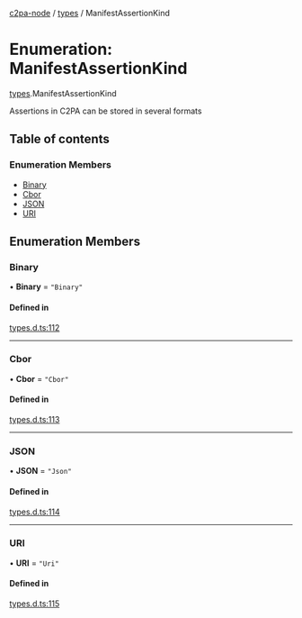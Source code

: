 [c2pa-node](../README.md) / [types](../modules/types.md) / ManifestAssertionKind

# Enumeration: ManifestAssertionKind

[types](../modules/types.md).ManifestAssertionKind

Assertions in C2PA can be stored in several formats

## Table of contents

### Enumeration Members

- [Binary](types.ManifestAssertionKind.md#binary)
- [Cbor](types.ManifestAssertionKind.md#cbor)
- [JSON](types.ManifestAssertionKind.md#json)
- [URI](types.ManifestAssertionKind.md#uri)

## Enumeration Members

### Binary

• **Binary** = ``"Binary"``

#### Defined in

[types.d.ts:112](https://github.com/contentauth/c2pa-node/blob/540117b/js-src/types.d.ts#L112)

___

### Cbor

• **Cbor** = ``"Cbor"``

#### Defined in

[types.d.ts:113](https://github.com/contentauth/c2pa-node/blob/540117b/js-src/types.d.ts#L113)

___

### JSON

• **JSON** = ``"Json"``

#### Defined in

[types.d.ts:114](https://github.com/contentauth/c2pa-node/blob/540117b/js-src/types.d.ts#L114)

___

### URI

• **URI** = ``"Uri"``

#### Defined in

[types.d.ts:115](https://github.com/contentauth/c2pa-node/blob/540117b/js-src/types.d.ts#L115)
